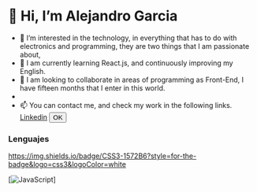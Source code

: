 # 👋 Hi, I’m Alejandro Garcia
- 👀 I’m interested in the technology, in everything that has to do with electronics and programming, they are two things that I am passionate about,
- 🌱 I am currently learning React.js, and continuously improving my English.
- 💞️  I am looking to collaborate in areas of programming as Front-End, I have fifteen months that I enter in this world.
- 
- 📫 You can contact me, and check my work in the following links.
<a title="Go To Linkedin" target="_blank" rel="noopener noreferrer" href="https://www.linkedin.com/in/alejandro-garcia-alonso-596788b8/">Linkedin</a>
<button>OK</button>
<picture>
  <source media="(prefers-color-scheme: dark)" srcset="https://user-images.githubusercontent.com/25423296/163456776-7f95b81a-f1ed-45f7-b7ab-8fa810d529fa.png">
  <source media="(prefers-color-scheme: light)" srcset="https://user-images.githubusercontent.com/25423296/163456779-a8556205-d0a5-45e2-ac17-42d089e3c3f8.png">
 
  


### Lenguajes

<img>https://img.shields.io/badge/CSS3-1572B6?style=for-the-badge&logo=css3&logoColor=white</img>
  
[![JavaScript](https://img.shields.io/badge/-JavaScript-%23F7DF1E?style=for-the-badge&logo=javascript&logoColor=000)]


